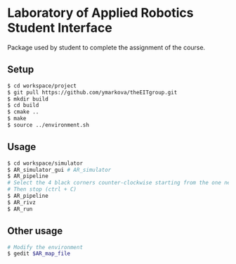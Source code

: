 # Laboratory of Applied Robotics Student Interface
Package used by student to complete the assignment of the course.

## Setup

```bash
$ cd workspace/project
$ git pull https://github.com/ymarkova/theEITgroup.git
$ mkdir build
$ cd build
$ cmake ..
$ make
$ source ../environment.sh
```

## Usage

```bash
$ cd workspace/simulator
$ AR_simulator_gui # AR_simulator
$ AR_pipeline
# Select the 4 black corners counter-clockwise starting from the one near the red line
# Then stop (ctrl + C)
$ AR_pipeline
$ AR_rivz
$ AR_run
```

## Other usage

```bash
# Modify the environment
$ gedit $AR_map_file
```